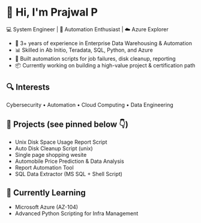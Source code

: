 # 👋 Hi, I'm Prajwal P

💻 System Engineer | 🚀 Automation Enthusiast | ☁️ Azure Explorer

- 🔧 3+ years of experience in Enterprise Data Warehousing & Automation
- 📊 Skilled in Ab Initio, Teradata, SQL, Python, and Azure
- 🤖 Built automation scripts for job failures, disk cleanup, reporting
- 📦 Currently working on building a high-value project & certification path

## 🔍 Interests
Cybersecurity • Automation • Cloud Computing • Data Engineering

## 🚧 Projects (see pinned below 👇)
- Unix Disk Space Usage Report Script
- Auto Disk Cleanup Script (unix)
- Single page shopping wesite
- Automobile Price Prediction & Data Analysis
- Report Automation Tool
- SQL Data Extractor (MS SQL + Shell Script)

## 🌱 Currently Learning
- Microsoft Azure (AZ-104)
- Advanced Python Scripting for Infra Management
